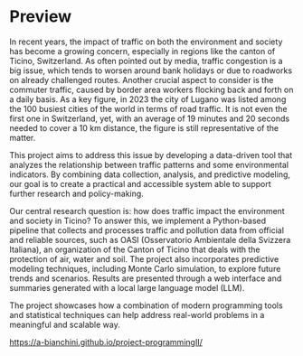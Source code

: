 # Preview

In recent years, the impact of traffic on both the environment and society has become a growing concern, especially in regions like the canton of Ticino, Switzerland. As often pointed out by media, traffic congestion is a big issue, which tends to worsen around bank holidays or due to roadworks on already challenged routes. Another crucial aspect to consider is the commuter traffic, caused by border area workers flocking back and forth on a daily basis. As a key figure, in 2023 the city of Lugano was listed among the 100 busiest cities of the world in terms of road traffic. It is not even the first one in Switzerland, yet, with an average of 19 minutes and 20 seconds needed to cover a 10 km distance, the figure is still representative of the matter.

This project aims to address this issue by developing a data-driven tool that analyzes the relationship between traffic patterns and some environmental indicators. By combining data collection, analysis, and predictive modeling, our goal is to create a practical and accessible system able to support further research and policy-making.

Our central research question is: how does traffic impact the environment and society in Ticino? To answer this, we implement a Python-based pipeline that collects and processes traffic and pollution data from official and reliable sources, such as OASI (Osservatorio Ambientale della Svizzera Italiana), an organization of the Canton of Ticino that deals with the protection of air, water and soil.
The project also incorporates predictive modeling techniques, including Monte Carlo simulation, to explore future trends and scenarios. Results are presented through a web interface and summaries generated with a local large language model (LLM). 

The project showcases how a combination of modern programming tools and statistical techniques can help address real-world problems in a meaningful and scalable way.

https://a-bianchini.github.io/project-programmingII/
